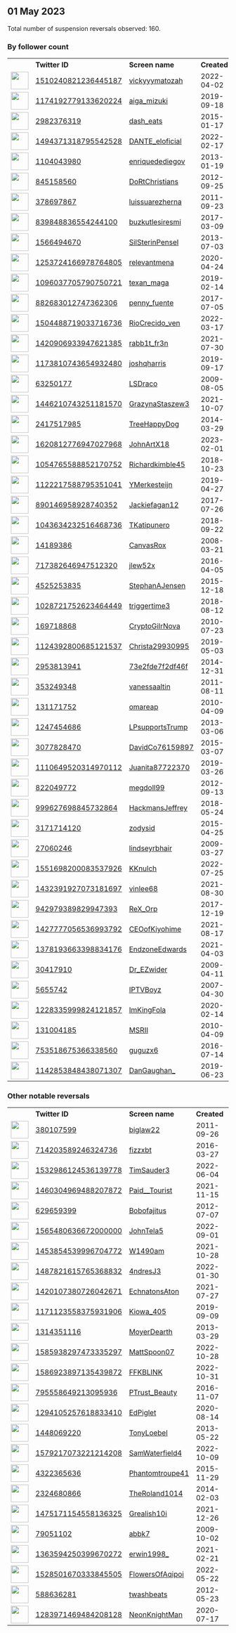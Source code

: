 
## 01 May 2023
Total number of suspension reversals observed: 160.

### By follower count
<table><tr><th></th><th align="left">Twitter ID</th><th align="left">Screen name</th>
<th align="left">Created</th><th align="left">Status</th><th align="left">Suspended</th><th align="left">Followers</th>
<tr><td><a href="https://pbs.twimg.com/profile_images/1553752521092595713/00PLOcwx_normal.jpg"><img src="https://pbs.twimg.com/profile_images/1553752521092595713/00PLOcwx_normal.jpg" width="40px" height="40px" align="center"/></a></td><td><a href="https://twitter.com/intent/user?user_id=1510240821236445187">1510240821236445187</a></td><td><a href="https://twitter.com/vickyyymatozah">vickyyymatozah</a></td><td>2022-04-02</td><td align="center"></td><td>2022-09-21</td><td>895909</td></tr>
<tr><td><a href="https://pbs.twimg.com/profile_images/1496068476124815360/VLXxqxcB_normal.jpg"><img src="https://pbs.twimg.com/profile_images/1496068476124815360/VLXxqxcB_normal.jpg" width="40px" height="40px" align="center"/></a></td><td><a href="https://twitter.com/intent/user?user_id=1174192779133620224">1174192779133620224</a></td><td><a href="https://twitter.com/aiga_mizuki">aiga_mizuki</a></td><td>2019-09-18</td><td align="center"></td><td>2022-04-06</td><td>333301</td></tr>
<tr><td><a href="https://pbs.twimg.com/profile_images/556455602331742208/KWkVe0TV_normal.jpeg"><img src="https://pbs.twimg.com/profile_images/556455602331742208/KWkVe0TV_normal.jpeg" width="40px" height="40px" align="center"/></a></td><td><a href="https://twitter.com/intent/user?user_id=2982376319">2982376319</a></td><td><a href="https://twitter.com/dash_eats">dash_eats</a></td><td>2015-01-17</td><td align="center"></td><td>2023-04-27</td><td>86583</td></tr>
<tr><td><a href="https://pbs.twimg.com/profile_images/1519819889854320645/UpvXgfOQ_normal.jpg"><img src="https://pbs.twimg.com/profile_images/1519819889854320645/UpvXgfOQ_normal.jpg" width="40px" height="40px" align="center"/></a></td><td><a href="https://twitter.com/intent/user?user_id=1494371318795542528">1494371318795542528</a></td><td><a href="https://twitter.com/DANTE_eloficial">DANTE_eloficial</a></td><td>2022-02-17</td><td align="center"></td><td>2023-04-18</td><td>33630</td></tr>
<tr><td><a href="https://pbs.twimg.com/profile_images/3129623790/4ae197d01442e05dee4622297c3b9642_normal.jpeg"><img src="https://pbs.twimg.com/profile_images/3129623790/4ae197d01442e05dee4622297c3b9642_normal.jpeg" width="40px" height="40px" align="center"/></a></td><td><a href="https://twitter.com/intent/user?user_id=1104043980">1104043980</a></td><td><a href="https://twitter.com/enriquedediegov">enriquedediegov</a></td><td>2013-01-19</td><td align="center"></td><td>2022-05-06</td><td>22126</td></tr>
<tr><td><a href="https://pbs.twimg.com/profile_images/1266581501195493376/cX_IJQmW_normal.jpg"><img src="https://pbs.twimg.com/profile_images/1266581501195493376/cX_IJQmW_normal.jpg" width="40px" height="40px" align="center"/></a></td><td><a href="https://twitter.com/intent/user?user_id=845158560">845158560</a></td><td><a href="https://twitter.com/DoRtChristians">DoRtChristians</a></td><td>2012-09-25</td><td align="center"></td><td>2022-07-14</td><td>19546</td></tr>
<tr><td><a href="https://pbs.twimg.com/profile_images/1439965412209344518/FJQesF2p_normal.jpg"><img src="https://pbs.twimg.com/profile_images/1439965412209344518/FJQesF2p_normal.jpg" width="40px" height="40px" align="center"/></a></td><td><a href="https://twitter.com/intent/user?user_id=378697867">378697867</a></td><td><a href="https://twitter.com/luissuarezherna">luissuarezherna</a></td><td>2011-09-23</td><td align="center"></td><td>2022-08-11</td><td>17722</td></tr>
<tr><td><a href="https://pbs.twimg.com/profile_images/1310206401344679937/arR5VJ6N_normal.png"><img src="https://pbs.twimg.com/profile_images/1310206401344679937/arR5VJ6N_normal.png" width="40px" height="40px" align="center"/></a></td><td><a href="https://twitter.com/intent/user?user_id=839848836554244100">839848836554244100</a></td><td><a href="https://twitter.com/buzkutlesiresmi">buzkutlesiresmi</a></td><td>2017-03-09</td><td align="center"></td><td>2023-03-18</td><td>17654</td></tr>
<tr><td><a href="https://pbs.twimg.com/profile_images/1506302821351804930/XuO8lyyf_normal.jpg"><img src="https://pbs.twimg.com/profile_images/1506302821351804930/XuO8lyyf_normal.jpg" width="40px" height="40px" align="center"/></a></td><td><a href="https://twitter.com/intent/user?user_id=1566494670">1566494670</a></td><td><a href="https://twitter.com/SilSterinPensel">SilSterinPensel</a></td><td>2013-07-03</td><td align="center"></td><td>2023-04-20</td><td>16401</td></tr>
<tr><td><a href="https://pbs.twimg.com/profile_images/1662194486955372546/8_G_HAoA_normal.jpg"><img src="https://pbs.twimg.com/profile_images/1662194486955372546/8_G_HAoA_normal.jpg" width="40px" height="40px" align="center"/></a></td><td><a href="https://twitter.com/intent/user?user_id=1253724166978764805">1253724166978764805</a></td><td><a href="https://twitter.com/relevantmena">relevantmena</a></td><td>2020-04-24</td><td align="center"></td><td>2022-06-13</td><td>12598</td></tr>
<tr><td><a href="https://pbs.twimg.com/profile_images/1276185873034461184/LC4AUio8_normal.jpg"><img src="https://pbs.twimg.com/profile_images/1276185873034461184/LC4AUio8_normal.jpg" width="40px" height="40px" align="center"/></a></td><td><a href="https://twitter.com/intent/user?user_id=1096037705790750721">1096037705790750721</a></td><td><a href="https://twitter.com/texan_maga">texan_maga</a></td><td>2019-02-14</td><td align="center"></td><td></td><td>10550</td></tr>
<tr><td><a href="https://pbs.twimg.com/profile_images/1113455552510562304/FVKpiH0__normal.jpg"><img src="https://pbs.twimg.com/profile_images/1113455552510562304/FVKpiH0__normal.jpg" width="40px" height="40px" align="center"/></a></td><td><a href="https://twitter.com/intent/user?user_id=882683012747362306">882683012747362306</a></td><td><a href="https://twitter.com/penny_fuente">penny_fuente</a></td><td>2017-07-05</td><td align="center"></td><td></td><td>10344</td></tr>
<tr><td><a href="https://pbs.twimg.com/profile_images/1624923694328864768/9CVk_wDP_normal.jpg"><img src="https://pbs.twimg.com/profile_images/1624923694328864768/9CVk_wDP_normal.jpg" width="40px" height="40px" align="center"/></a></td><td><a href="https://twitter.com/intent/user?user_id=1504488719033716736">1504488719033716736</a></td><td><a href="https://twitter.com/RioCrecido_ven">RioCrecido_ven</a></td><td>2022-03-17</td><td align="center"></td><td>2023-04-19</td><td>8464</td></tr>
<tr><td><a href="https://pbs.twimg.com/profile_images/1654011079725285377/tX_hc0Fs_normal.jpg"><img src="https://pbs.twimg.com/profile_images/1654011079725285377/tX_hc0Fs_normal.jpg" width="40px" height="40px" align="center"/></a></td><td><a href="https://twitter.com/intent/user?user_id=1420906933947621385">1420906933947621385</a></td><td><a href="https://twitter.com/rabb1t_fr3n">rabb1t_fr3n</a></td><td>2021-07-30</td><td align="center"></td><td>2022-05-19</td><td>8142</td></tr>
<tr><td><a href="https://pbs.twimg.com/profile_images/1657242610707120128/B3mx4t0v_normal.jpg"><img src="https://pbs.twimg.com/profile_images/1657242610707120128/B3mx4t0v_normal.jpg" width="40px" height="40px" align="center"/></a></td><td><a href="https://twitter.com/intent/user?user_id=1173810743654932480">1173810743654932480</a></td><td><a href="https://twitter.com/joshqharris">joshqharris</a></td><td>2019-09-17</td><td align="center"></td><td>2023-04-04</td><td>6376</td></tr>
<tr><td><a href="https://pbs.twimg.com/profile_images/1659050603568398336/fvNT6b1J_normal.jpg"><img src="https://pbs.twimg.com/profile_images/1659050603568398336/fvNT6b1J_normal.jpg" width="40px" height="40px" align="center"/></a></td><td><a href="https://twitter.com/intent/user?user_id=63250177">63250177</a></td><td><a href="https://twitter.com/LSDraco">LSDraco</a></td><td>2009-08-05</td><td align="center"></td><td></td><td>6088</td></tr>
<tr><td><a href="https://pbs.twimg.com/profile_images/1584312771088359426/32F_oCol_normal.jpg"><img src="https://pbs.twimg.com/profile_images/1584312771088359426/32F_oCol_normal.jpg" width="40px" height="40px" align="center"/></a></td><td><a href="https://twitter.com/intent/user?user_id=1446210743251181570">1446210743251181570</a></td><td><a href="https://twitter.com/GrazynaStaszew3">GrazynaStaszew3</a></td><td>2021-10-07</td><td align="center"></td><td>2023-04-18</td><td>5536</td></tr>
<tr><td><a href="https://pbs.twimg.com/profile_images/1155938156484730880/UpqiG3mR_normal.jpg"><img src="https://pbs.twimg.com/profile_images/1155938156484730880/UpqiG3mR_normal.jpg" width="40px" height="40px" align="center"/></a></td><td><a href="https://twitter.com/intent/user?user_id=2417517985">2417517985</a></td><td><a href="https://twitter.com/TreeHappyDog">TreeHappyDog</a></td><td>2014-03-29</td><td align="center"></td><td></td><td>4395</td></tr>
<tr><td><a href="https://pbs.twimg.com/profile_images/1655311528571150337/9kfs7Tu1_normal.jpg"><img src="https://pbs.twimg.com/profile_images/1655311528571150337/9kfs7Tu1_normal.jpg" width="40px" height="40px" align="center"/></a></td><td><a href="https://twitter.com/intent/user?user_id=1620812776947027968">1620812776947027968</a></td><td><a href="https://twitter.com/JohnArtX18">JohnArtX18</a></td><td>2023-02-01</td><td align="center"></td><td>2023-04-10</td><td>4338</td></tr>
<tr><td><a href="https://abs.twimg.com/sticky/default_profile_images/default_profile_normal.png"><img src="https://abs.twimg.com/sticky/default_profile_images/default_profile_normal.png" width="40px" height="40px" align="center"/></a></td><td><a href="https://twitter.com/intent/user?user_id=1054765588852170752">1054765588852170752</a></td><td><a href="https://twitter.com/Richardkimble45">Richardkimble45</a></td><td>2018-10-23</td><td align="center"></td><td>2022-10-18</td><td>4028</td></tr>
<tr><td><a href="https://pbs.twimg.com/profile_images/1652767844210290688/JomcLWtm_normal.jpg"><img src="https://pbs.twimg.com/profile_images/1652767844210290688/JomcLWtm_normal.jpg" width="40px" height="40px" align="center"/></a></td><td><a href="https://twitter.com/intent/user?user_id=1122217588795351041">1122217588795351041</a></td><td><a href="https://twitter.com/YMerkesteijn">YMerkesteijn</a></td><td>2019-04-27</td><td align="center"></td><td>2023-01-03</td><td>4026</td></tr>
<tr><td><a href="https://pbs.twimg.com/profile_images/1555498112541757441/Yx7HuQLU_normal.jpg"><img src="https://pbs.twimg.com/profile_images/1555498112541757441/Yx7HuQLU_normal.jpg" width="40px" height="40px" align="center"/></a></td><td><a href="https://twitter.com/intent/user?user_id=890146958928740352">890146958928740352</a></td><td><a href="https://twitter.com/Jackiefagan12">Jackiefagan12</a></td><td>2017-07-26</td><td align="center"></td><td>2022-09-26</td><td>3820</td></tr>
<tr><td><a href="https://pbs.twimg.com/profile_images/1043930521498193920/esaiQrqg_normal.jpg"><img src="https://pbs.twimg.com/profile_images/1043930521498193920/esaiQrqg_normal.jpg" width="40px" height="40px" align="center"/></a></td><td><a href="https://twitter.com/intent/user?user_id=1043634232516468736">1043634232516468736</a></td><td><a href="https://twitter.com/TKatipunero">TKatipunero</a></td><td>2018-09-22</td><td align="center"></td><td></td><td>3609</td></tr>
<tr><td><a href="https://pbs.twimg.com/profile_images/984460248940294145/6mOH3SZg_normal.jpg"><img src="https://pbs.twimg.com/profile_images/984460248940294145/6mOH3SZg_normal.jpg" width="40px" height="40px" align="center"/></a></td><td><a href="https://twitter.com/intent/user?user_id=14189386">14189386</a></td><td><a href="https://twitter.com/CanvasRox">CanvasRox</a></td><td>2008-03-21</td><td align="center"></td><td></td><td>3329</td></tr>
<tr><td><a href="https://pbs.twimg.com/profile_images/1302224509416747010/UysitwZJ_normal.jpg"><img src="https://pbs.twimg.com/profile_images/1302224509416747010/UysitwZJ_normal.jpg" width="40px" height="40px" align="center"/></a></td><td><a href="https://twitter.com/intent/user?user_id=717382646947512320">717382646947512320</a></td><td><a href="https://twitter.com/jlew52x">jlew52x</a></td><td>2016-04-05</td><td align="center"></td><td></td><td>3299</td></tr>
<tr><td><a href="https://pbs.twimg.com/profile_images/1545393505136250881/vEYThyV7_normal.jpg"><img src="https://pbs.twimg.com/profile_images/1545393505136250881/vEYThyV7_normal.jpg" width="40px" height="40px" align="center"/></a></td><td><a href="https://twitter.com/intent/user?user_id=4525253835">4525253835</a></td><td><a href="https://twitter.com/StephanAJensen">StephanAJensen</a></td><td>2015-12-18</td><td align="center"></td><td>2023-04-13</td><td>2592</td></tr>
<tr><td><a href="https://pbs.twimg.com/profile_images/1499064685869641731/QdyRdLWt_normal.jpg"><img src="https://pbs.twimg.com/profile_images/1499064685869641731/QdyRdLWt_normal.jpg" width="40px" height="40px" align="center"/></a></td><td><a href="https://twitter.com/intent/user?user_id=1028721752623464449">1028721752623464449</a></td><td><a href="https://twitter.com/triggertime3">triggertime3</a></td><td>2018-08-12</td><td align="center"></td><td>2022-12-07</td><td>2537</td></tr>
<tr><td><a href="https://pbs.twimg.com/profile_images/1634232740995317773/IOvtiC4U_normal.jpg"><img src="https://pbs.twimg.com/profile_images/1634232740995317773/IOvtiC4U_normal.jpg" width="40px" height="40px" align="center"/></a></td><td><a href="https://twitter.com/intent/user?user_id=169718868">169718868</a></td><td><a href="https://twitter.com/CryptoGilrNova">CryptoGilrNova</a></td><td>2010-07-23</td><td align="center"></td><td>2023-03-26</td><td>2377</td></tr>
<tr><td><a href="https://pbs.twimg.com/profile_images/1238099050848825346/c0MNQJ6h_normal.jpg"><img src="https://pbs.twimg.com/profile_images/1238099050848825346/c0MNQJ6h_normal.jpg" width="40px" height="40px" align="center"/></a></td><td><a href="https://twitter.com/intent/user?user_id=1124392800685121537">1124392800685121537</a></td><td><a href="https://twitter.com/Christa29930995">Christa29930995</a></td><td>2019-05-03</td><td align="center"></td><td></td><td>2214</td></tr>
<tr><td><a href="https://pbs.twimg.com/profile_images/1375249468623314946/KnZ6_wAi_normal.jpg"><img src="https://pbs.twimg.com/profile_images/1375249468623314946/KnZ6_wAi_normal.jpg" width="40px" height="40px" align="center"/></a></td><td><a href="https://twitter.com/intent/user?user_id=2953813941">2953813941</a></td><td><a href="https://twitter.com/73e2fde7f2df46f">73e2fde7f2df46f</a></td><td>2014-12-31</td><td align="center"></td><td>2022-02-21</td><td>2009</td></tr>
<tr><td><a href="https://pbs.twimg.com/profile_images/625567238515503104/VtfJwsXp_normal.jpg"><img src="https://pbs.twimg.com/profile_images/625567238515503104/VtfJwsXp_normal.jpg" width="40px" height="40px" align="center"/></a></td><td><a href="https://twitter.com/intent/user?user_id=353249348">353249348</a></td><td><a href="https://twitter.com/vanessaaltin">vanessaaltin</a></td><td>2011-08-11</td><td align="center"></td><td>2022-11-03</td><td>1949</td></tr>
<tr><td><a href="https://pbs.twimg.com/profile_images/1422838791690203137/-onpPCNA_normal.jpg"><img src="https://pbs.twimg.com/profile_images/1422838791690203137/-onpPCNA_normal.jpg" width="40px" height="40px" align="center"/></a></td><td><a href="https://twitter.com/intent/user?user_id=131171752">131171752</a></td><td><a href="https://twitter.com/omareap">omareap</a></td><td>2010-04-09</td><td align="center"></td><td>2022-05-13</td><td>1917</td></tr>
<tr><td><a href="https://pbs.twimg.com/profile_images/866098560584081408/h-Ca6_9E_normal.jpg"><img src="https://pbs.twimg.com/profile_images/866098560584081408/h-Ca6_9E_normal.jpg" width="40px" height="40px" align="center"/></a></td><td><a href="https://twitter.com/intent/user?user_id=1247454686">1247454686</a></td><td><a href="https://twitter.com/LPsupportsTrump">LPsupportsTrump</a></td><td>2013-03-06</td><td align="center"></td><td></td><td>1817</td></tr>
<tr><td><a href="https://pbs.twimg.com/profile_images/1265804831408693253/d9ioMh3k_normal.jpg"><img src="https://pbs.twimg.com/profile_images/1265804831408693253/d9ioMh3k_normal.jpg" width="40px" height="40px" align="center"/></a></td><td><a href="https://twitter.com/intent/user?user_id=3077828470">3077828470</a></td><td><a href="https://twitter.com/DavidCo76159897">DavidCo76159897</a></td><td>2015-03-07</td><td align="center"></td><td></td><td>1744</td></tr>
<tr><td><a href="https://pbs.twimg.com/profile_images/1234515907927396353/m1Cx7w9r_normal.jpg"><img src="https://pbs.twimg.com/profile_images/1234515907927396353/m1Cx7w9r_normal.jpg" width="40px" height="40px" align="center"/></a></td><td><a href="https://twitter.com/intent/user?user_id=1110649520314970112">1110649520314970112</a></td><td><a href="https://twitter.com/Juanita87722370">Juanita87722370</a></td><td>2019-03-26</td><td align="center"></td><td>2022-07-29</td><td>1742</td></tr>
<tr><td><a href="https://pbs.twimg.com/profile_images/1323810829364416512/FjDu0Mzq_normal.jpg"><img src="https://pbs.twimg.com/profile_images/1323810829364416512/FjDu0Mzq_normal.jpg" width="40px" height="40px" align="center"/></a></td><td><a href="https://twitter.com/intent/user?user_id=822049772">822049772</a></td><td><a href="https://twitter.com/megdoll99">megdoll99</a></td><td>2012-09-13</td><td align="center"></td><td></td><td>1740</td></tr>
<tr><td><a href="https://pbs.twimg.com/profile_images/1097214424199413760/f1OvcAx0_normal.jpg"><img src="https://pbs.twimg.com/profile_images/1097214424199413760/f1OvcAx0_normal.jpg" width="40px" height="40px" align="center"/></a></td><td><a href="https://twitter.com/intent/user?user_id=999627698845732864">999627698845732864</a></td><td><a href="https://twitter.com/HackmansJeffrey">HackmansJeffrey</a></td><td>2018-05-24</td><td align="center"></td><td></td><td>1715</td></tr>
<tr><td><a href="https://pbs.twimg.com/profile_images/1388373182315335680/inc7hHUx_normal.jpg"><img src="https://pbs.twimg.com/profile_images/1388373182315335680/inc7hHUx_normal.jpg" width="40px" height="40px" align="center"/></a></td><td><a href="https://twitter.com/intent/user?user_id=3171714120">3171714120</a></td><td><a href="https://twitter.com/zodysid">zodysid</a></td><td>2015-04-25</td><td align="center"></td><td>2022-08-06</td><td>1707</td></tr>
<tr><td><a href="https://pbs.twimg.com/profile_images/1653109258043670530/-LFITSxd_normal.jpg"><img src="https://pbs.twimg.com/profile_images/1653109258043670530/-LFITSxd_normal.jpg" width="40px" height="40px" align="center"/></a></td><td><a href="https://twitter.com/intent/user?user_id=27060246">27060246</a></td><td><a href="https://twitter.com/lindseyrbhair">lindseyrbhair</a></td><td>2009-03-27</td><td align="center"></td><td>2022-11-17</td><td>1668</td></tr>
<tr><td><a href="https://pbs.twimg.com/profile_images/1552298326241984513/sVgWIe_z_normal.jpg"><img src="https://pbs.twimg.com/profile_images/1552298326241984513/sVgWIe_z_normal.jpg" width="40px" height="40px" align="center"/></a></td><td><a href="https://twitter.com/intent/user?user_id=1551698200083537926">1551698200083537926</a></td><td><a href="https://twitter.com/KKnulch">KKnulch</a></td><td>2022-07-25</td><td align="center"></td><td>2022-09-01</td><td>1565</td></tr>
<tr><td><a href="https://pbs.twimg.com/profile_images/1557430888022937602/c1b6SS5Y_normal.jpg"><img src="https://pbs.twimg.com/profile_images/1557430888022937602/c1b6SS5Y_normal.jpg" width="40px" height="40px" align="center"/></a></td><td><a href="https://twitter.com/intent/user?user_id=1432391927073181697">1432391927073181697</a></td><td><a href="https://twitter.com/vinlee68">vinlee68</a></td><td>2021-08-30</td><td align="center"></td><td>2022-12-06</td><td>1504</td></tr>
<tr><td><a href="https://pbs.twimg.com/profile_images/1653115288521707521/r79MSG2p_normal.jpg"><img src="https://pbs.twimg.com/profile_images/1653115288521707521/r79MSG2p_normal.jpg" width="40px" height="40px" align="center"/></a></td><td><a href="https://twitter.com/intent/user?user_id=942979389829947393">942979389829947393</a></td><td><a href="https://twitter.com/ReX_Orp">ReX_Orp</a></td><td>2017-12-19</td><td align="center">👋</td><td></td><td>1426</td></tr>
<tr><td><a href="https://pbs.twimg.com/profile_images/1514797887246331906/FAFX_b8O_normal.jpg"><img src="https://pbs.twimg.com/profile_images/1514797887246331906/FAFX_b8O_normal.jpg" width="40px" height="40px" align="center"/></a></td><td><a href="https://twitter.com/intent/user?user_id=1427777056536993792">1427777056536993792</a></td><td><a href="https://twitter.com/CEOofKiyohime">CEOofKiyohime</a></td><td>2021-08-17</td><td align="center"></td><td>2022-05-02</td><td>1425</td></tr>
<tr><td><a href="https://pbs.twimg.com/profile_images/1651951986642935808/-FpBPBjT_normal.jpg"><img src="https://pbs.twimg.com/profile_images/1651951986642935808/-FpBPBjT_normal.jpg" width="40px" height="40px" align="center"/></a></td><td><a href="https://twitter.com/intent/user?user_id=1378193663398834176">1378193663398834176</a></td><td><a href="https://twitter.com/EndzoneEdwards">EndzoneEdwards</a></td><td>2021-04-03</td><td align="center"></td><td></td><td>1363</td></tr>
<tr><td><a href="https://pbs.twimg.com/profile_images/1661695961968590855/SOZk-E5l_normal.jpg"><img src="https://pbs.twimg.com/profile_images/1661695961968590855/SOZk-E5l_normal.jpg" width="40px" height="40px" align="center"/></a></td><td><a href="https://twitter.com/intent/user?user_id=30417910">30417910</a></td><td><a href="https://twitter.com/Dr_EZwider">Dr_EZwider</a></td><td>2009-04-11</td><td align="center"></td><td>2022-11-26</td><td>1282</td></tr>
<tr><td><a href="https://pbs.twimg.com/profile_images/1326533122586894337/dxmAf2LK_normal.jpg"><img src="https://pbs.twimg.com/profile_images/1326533122586894337/dxmAf2LK_normal.jpg" width="40px" height="40px" align="center"/></a></td><td><a href="https://twitter.com/intent/user?user_id=5655742">5655742</a></td><td><a href="https://twitter.com/IPTVBoyz">IPTVBoyz</a></td><td>2007-04-30</td><td align="center"></td><td></td><td>1239</td></tr>
<tr><td><a href="https://pbs.twimg.com/profile_images/1653231521413713922/xikzbuEq_normal.jpg"><img src="https://pbs.twimg.com/profile_images/1653231521413713922/xikzbuEq_normal.jpg" width="40px" height="40px" align="center"/></a></td><td><a href="https://twitter.com/intent/user?user_id=1228335999824121857">1228335999824121857</a></td><td><a href="https://twitter.com/ImKingFola">ImKingFola</a></td><td>2020-02-14</td><td align="center"></td><td></td><td>1236</td></tr>
<tr><td><a href="https://pbs.twimg.com/profile_images/463700804449206272/wBOZu06l_normal.png"><img src="https://pbs.twimg.com/profile_images/463700804449206272/wBOZu06l_normal.png" width="40px" height="40px" align="center"/></a></td><td><a href="https://twitter.com/intent/user?user_id=131004185">131004185</a></td><td><a href="https://twitter.com/MSRII">MSRII</a></td><td>2010-04-09</td><td align="center"></td><td>2022-08-15</td><td>1198</td></tr>
<tr><td><a href="https://pbs.twimg.com/profile_images/1583879396884361216/PjRq1teC_normal.jpg"><img src="https://pbs.twimg.com/profile_images/1583879396884361216/PjRq1teC_normal.jpg" width="40px" height="40px" align="center"/></a></td><td><a href="https://twitter.com/intent/user?user_id=753518675366338560">753518675366338560</a></td><td><a href="https://twitter.com/guguzx6">guguzx6</a></td><td>2016-07-14</td><td align="center"></td><td>2023-04-18</td><td>1196</td></tr>
<tr><td><a href="https://pbs.twimg.com/profile_images/1651950637943226369/iWuBWZzz_normal.jpg"><img src="https://pbs.twimg.com/profile_images/1651950637943226369/iWuBWZzz_normal.jpg" width="40px" height="40px" align="center"/></a></td><td><a href="https://twitter.com/intent/user?user_id=1142853848438071307">1142853848438071307</a></td><td><a href="https://twitter.com/DanGaughan_">DanGaughan_</a></td><td>2019-06-23</td><td align="center"></td><td>2022-07-27</td><td>1171</td></tr>
</table>

### Other notable reversals
<table><tr><th></th><th align="left">Twitter ID</th><th align="left">Screen name</th>
<th align="left">Created</th><th align="left">Status</th><th align="left">Suspended</th><th align="left">Followers</th>
<tr><td><a href="https://pbs.twimg.com/profile_images/2583410810/image_normal.jpg"><img src="https://pbs.twimg.com/profile_images/2583410810/image_normal.jpg" width="40px" height="40px" align="center"/></a></td><td><a href="https://twitter.com/intent/user?user_id=380107599">380107599</a></td><td><a href="https://twitter.com/biglaw22">biglaw22</a></td><td>2011-09-26</td><td align="center"></td><td>2023-04-28</td><td>393</td></tr>
<tr><td><a href="https://pbs.twimg.com/profile_images/1644107559152787456/NdNH8jyI_normal.png"><img src="https://pbs.twimg.com/profile_images/1644107559152787456/NdNH8jyI_normal.png" width="40px" height="40px" align="center"/></a></td><td><a href="https://twitter.com/intent/user?user_id=714203589246324736">714203589246324736</a></td><td><a href="https://twitter.com/fizzxbt">fizzxbt</a></td><td>2016-03-27</td><td align="center"></td><td>2023-04-27</td><td>258</td></tr>
<tr><td><a href="https://pbs.twimg.com/profile_images/1532986274126041088/fx2RQ_8S_normal.jpg"><img src="https://pbs.twimg.com/profile_images/1532986274126041088/fx2RQ_8S_normal.jpg" width="40px" height="40px" align="center"/></a></td><td><a href="https://twitter.com/intent/user?user_id=1532986124536139778">1532986124536139778</a></td><td><a href="https://twitter.com/TimSauder3">TimSauder3</a></td><td>2022-06-04</td><td align="center"></td><td>2023-01-02</td><td>744</td></tr>
<tr><td><a href="https://pbs.twimg.com/profile_images/1461793592469442561/Q06Sjh20_normal.jpg"><img src="https://pbs.twimg.com/profile_images/1461793592469442561/Q06Sjh20_normal.jpg" width="40px" height="40px" align="center"/></a></td><td><a href="https://twitter.com/intent/user?user_id=1460304969488207872">1460304969488207872</a></td><td><a href="https://twitter.com/Paid__Tourist">Paid__Tourist</a></td><td>2021-11-15</td><td align="center"></td><td>2022-07-20</td><td>1031</td></tr>
<tr><td><a href="https://pbs.twimg.com/profile_images/1472700613951635468/HYHr5Cg7_normal.jpg"><img src="https://pbs.twimg.com/profile_images/1472700613951635468/HYHr5Cg7_normal.jpg" width="40px" height="40px" align="center"/></a></td><td><a href="https://twitter.com/intent/user?user_id=629659399">629659399</a></td><td><a href="https://twitter.com/Bobofajitus">Bobofajitus</a></td><td>2012-07-07</td><td align="center"></td><td>2022-12-04</td><td>14</td></tr>
<tr><td><a href="https://pbs.twimg.com/profile_images/1565481552271769604/xwR2DJBh_normal.jpg"><img src="https://pbs.twimg.com/profile_images/1565481552271769604/xwR2DJBh_normal.jpg" width="40px" height="40px" align="center"/></a></td><td><a href="https://twitter.com/intent/user?user_id=1565480636672000000">1565480636672000000</a></td><td><a href="https://twitter.com/JohnTela5">JohnTela5</a></td><td>2022-09-01</td><td align="center"></td><td>2023-04-05</td><td>825</td></tr>
<tr><td><a href="https://pbs.twimg.com/profile_images/1453854690719019013/7XfmMtXO_normal.png"><img src="https://pbs.twimg.com/profile_images/1453854690719019013/7XfmMtXO_normal.png" width="40px" height="40px" align="center"/></a></td><td><a href="https://twitter.com/intent/user?user_id=1453854539996704772">1453854539996704772</a></td><td><a href="https://twitter.com/W1490am">W1490am</a></td><td>2021-10-28</td><td align="center"></td><td>2023-04-30</td><td>470</td></tr>
<tr><td><a href="https://pbs.twimg.com/profile_images/1608121944708186113/ODOnSnR9_normal.jpg"><img src="https://pbs.twimg.com/profile_images/1608121944708186113/ODOnSnR9_normal.jpg" width="40px" height="40px" align="center"/></a></td><td><a href="https://twitter.com/intent/user?user_id=1487821615765368832">1487821615765368832</a></td><td><a href="https://twitter.com/4ndresJ3">4ndresJ3</a></td><td>2022-01-30</td><td align="center"></td><td>2023-03-13</td><td>557</td></tr>
<tr><td><a href="https://pbs.twimg.com/profile_images/1664303014868385799/VCeMSSgX_normal.jpg"><img src="https://pbs.twimg.com/profile_images/1664303014868385799/VCeMSSgX_normal.jpg" width="40px" height="40px" align="center"/></a></td><td><a href="https://twitter.com/intent/user?user_id=1420107380726042671">1420107380726042671</a></td><td><a href="https://twitter.com/EchnatonsAton">EchnatonsAton</a></td><td>2021-07-27</td><td align="center"></td><td>2023-02-04</td><td>194</td></tr>
<tr><td><a href="https://pbs.twimg.com/profile_images/1653040225730416644/UoTEw8Bv_normal.jpg"><img src="https://pbs.twimg.com/profile_images/1653040225730416644/UoTEw8Bv_normal.jpg" width="40px" height="40px" align="center"/></a></td><td><a href="https://twitter.com/intent/user?user_id=1171123558375931906">1171123558375931906</a></td><td><a href="https://twitter.com/Kiowa_405">Kiowa_405</a></td><td>2019-09-09</td><td align="center"></td><td>2022-08-18</td><td>17</td></tr>
<tr><td><a href="https://abs.twimg.com/sticky/default_profile_images/default_profile_normal.png"><img src="https://abs.twimg.com/sticky/default_profile_images/default_profile_normal.png" width="40px" height="40px" align="center"/></a></td><td><a href="https://twitter.com/intent/user?user_id=1314351116">1314351116</a></td><td><a href="https://twitter.com/MoyerDearth">MoyerDearth</a></td><td>2013-03-29</td><td align="center"></td><td>2023-04-19</td><td>18</td></tr>
<tr><td><a href="https://pbs.twimg.com/profile_images/1652624580123435009/qiSkFawB_normal.jpg"><img src="https://pbs.twimg.com/profile_images/1652624580123435009/qiSkFawB_normal.jpg" width="40px" height="40px" align="center"/></a></td><td><a href="https://twitter.com/intent/user?user_id=1585938297473335297">1585938297473335297</a></td><td><a href="https://twitter.com/MattSpoon07">MattSpoon07</a></td><td>2022-10-28</td><td align="center"></td><td>2022-12-07</td><td>3</td></tr>
<tr><td><a href="https://pbs.twimg.com/profile_images/1586924334643150849/GH3_p-E0_normal.jpg"><img src="https://pbs.twimg.com/profile_images/1586924334643150849/GH3_p-E0_normal.jpg" width="40px" height="40px" align="center"/></a></td><td><a href="https://twitter.com/intent/user?user_id=1586923897135439872">1586923897135439872</a></td><td><a href="https://twitter.com/FFKBLINK">FFKBLINK</a></td><td>2022-10-31</td><td align="center"></td><td>2022-11-19</td><td>8</td></tr>
<tr><td><a href="https://pbs.twimg.com/profile_images/847044716004851713/1shU9g_L_normal.jpg"><img src="https://pbs.twimg.com/profile_images/847044716004851713/1shU9g_L_normal.jpg" width="40px" height="40px" align="center"/></a></td><td><a href="https://twitter.com/intent/user?user_id=795558649213095936">795558649213095936</a></td><td><a href="https://twitter.com/PTrust_Beauty">PTrust_Beauty</a></td><td>2016-11-07</td><td align="center"></td><td>2023-01-09</td><td>361</td></tr>
<tr><td><a href="https://pbs.twimg.com/profile_images/1579205706049327107/8saCf851_normal.jpg"><img src="https://pbs.twimg.com/profile_images/1579205706049327107/8saCf851_normal.jpg" width="40px" height="40px" align="center"/></a></td><td><a href="https://twitter.com/intent/user?user_id=1294105257618833410">1294105257618833410</a></td><td><a href="https://twitter.com/EdPiglet">EdPiglet</a></td><td>2020-08-14</td><td align="center"></td><td>2022-12-29</td><td>151</td></tr>
<tr><td><a href="https://pbs.twimg.com/profile_images/1461826819733209092/Sx13rFqi_normal.jpg"><img src="https://pbs.twimg.com/profile_images/1461826819733209092/Sx13rFqi_normal.jpg" width="40px" height="40px" align="center"/></a></td><td><a href="https://twitter.com/intent/user?user_id=1448069220">1448069220</a></td><td><a href="https://twitter.com/TonyLoebel">TonyLoebel</a></td><td>2013-05-22</td><td align="center"></td><td>2023-04-05</td><td>54</td></tr>
<tr><td><a href="https://pbs.twimg.com/profile_images/1579282560118534144/7XA1H314_normal.jpg"><img src="https://pbs.twimg.com/profile_images/1579282560118534144/7XA1H314_normal.jpg" width="40px" height="40px" align="center"/></a></td><td><a href="https://twitter.com/intent/user?user_id=1579217073221214208">1579217073221214208</a></td><td><a href="https://twitter.com/SamWaterfield4">SamWaterfield4</a></td><td>2022-10-09</td><td align="center"></td><td>2023-01-30</td><td>120</td></tr>
<tr><td><a href="https://pbs.twimg.com/profile_images/1607235014781018112/C6K-lJmK_normal.jpg"><img src="https://pbs.twimg.com/profile_images/1607235014781018112/C6K-lJmK_normal.jpg" width="40px" height="40px" align="center"/></a></td><td><a href="https://twitter.com/intent/user?user_id=4322365636">4322365636</a></td><td><a href="https://twitter.com/Phantomtroupe41">Phantomtroupe41</a></td><td>2015-11-29</td><td align="center"></td><td>2023-03-23</td><td>27</td></tr>
<tr><td><a href="https://pbs.twimg.com/profile_images/1482160488909881344/npb97HUF_normal.jpg"><img src="https://pbs.twimg.com/profile_images/1482160488909881344/npb97HUF_normal.jpg" width="40px" height="40px" align="center"/></a></td><td><a href="https://twitter.com/intent/user?user_id=2324680866">2324680866</a></td><td><a href="https://twitter.com/TheRoland1014">TheRoland1014</a></td><td>2014-02-03</td><td align="center"></td><td>2022-05-17</td><td>121</td></tr>
<tr><td><a href="https://pbs.twimg.com/profile_images/1498418868091510784/Wa51kPV4_normal.jpg"><img src="https://pbs.twimg.com/profile_images/1498418868091510784/Wa51kPV4_normal.jpg" width="40px" height="40px" align="center"/></a></td><td><a href="https://twitter.com/intent/user?user_id=1475171154558136325">1475171154558136325</a></td><td><a href="https://twitter.com/Grealish10i">Grealish10i</a></td><td>2021-12-26</td><td align="center"></td><td>2022-04-28</td><td>305</td></tr>
<tr><td><a href="https://pbs.twimg.com/profile_images/1589598889967030272/dvn1BYzq_normal.jpg"><img src="https://pbs.twimg.com/profile_images/1589598889967030272/dvn1BYzq_normal.jpg" width="40px" height="40px" align="center"/></a></td><td><a href="https://twitter.com/intent/user?user_id=79051102">79051102</a></td><td><a href="https://twitter.com/abbk7">abbk7</a></td><td>2009-10-02</td><td align="center"></td><td>2022-11-30</td><td>3</td></tr>
<tr><td><a href="https://pbs.twimg.com/profile_images/1608060044242821120/7oqUl6kQ_normal.jpg"><img src="https://pbs.twimg.com/profile_images/1608060044242821120/7oqUl6kQ_normal.jpg" width="40px" height="40px" align="center"/></a></td><td><a href="https://twitter.com/intent/user?user_id=1363594250399670272">1363594250399670272</a></td><td><a href="https://twitter.com/erwin1998_">erwin1998_</a></td><td>2021-02-21</td><td align="center"></td><td>2023-01-11</td><td>220</td></tr>
<tr><td><a href="https://pbs.twimg.com/profile_images/1599910090743713793/rTx74C9U_normal.jpg"><img src="https://pbs.twimg.com/profile_images/1599910090743713793/rTx74C9U_normal.jpg" width="40px" height="40px" align="center"/></a></td><td><a href="https://twitter.com/intent/user?user_id=1528501670333845505">1528501670333845505</a></td><td><a href="https://twitter.com/FlowersOfAqipoi">FlowersOfAqipoi</a></td><td>2022-05-22</td><td align="center"></td><td>2022-12-13</td><td>768</td></tr>
<tr><td><a href="https://pbs.twimg.com/profile_images/1224372053475807235/Zxf1w0aD_normal.jpg"><img src="https://pbs.twimg.com/profile_images/1224372053475807235/Zxf1w0aD_normal.jpg" width="40px" height="40px" align="center"/></a></td><td><a href="https://twitter.com/intent/user?user_id=588636281">588636281</a></td><td><a href="https://twitter.com/twashbeats">twashbeats</a></td><td>2012-05-23</td><td align="center"></td><td>2023-03-28</td><td>242</td></tr>
<tr><td><a href="https://pbs.twimg.com/profile_images/1283980454106890242/bXz0P8C__normal.jpg"><img src="https://pbs.twimg.com/profile_images/1283980454106890242/bXz0P8C__normal.jpg" width="40px" height="40px" align="center"/></a></td><td><a href="https://twitter.com/intent/user?user_id=1283971469484208128">1283971469484208128</a></td><td><a href="https://twitter.com/NeonKnightMan">NeonKnightMan</a></td><td>2020-07-17</td><td align="center"></td><td>2022-07-19</td><td>28</td></tr>
</table>

